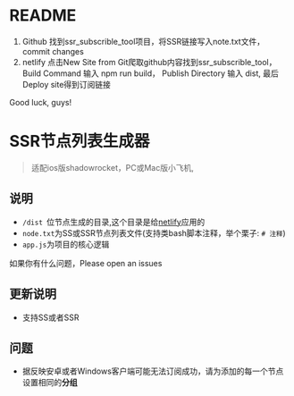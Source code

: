 # README
1. Github 找到ssr_subscrible_tool项目，将SSR链接写入note.txt文件， commit changes
2. netlify 点击New Site from Git爬取github内容找到ssr_subscrible_tool，
    Build Command 输入 npm run build，
    Publish Directory 输入 dist,
    最后Deploy site得到订阅链接

Good luck, guys!

# SSR节点列表生成器
> 适配ios版shadowrocket，PC或Mac版小飞机,

## 说明
- `/dist `位节点生成的目录,这个目录是给[netlify](https://app.netlify.com/)应用的
- `node.txt`为SS或SSR节点列表文件(支持类bash脚本注释，举个栗子: `# 注释`)
- `app.js`为项目的核心逻辑

如果你有什么问题，Please open an issues


## 更新说明
- 支持SS或者SSR

## 问题
- 据反映安卓或者Windows客户端可能无法订阅成功，请为添加的每一个节点设置相同的**分组**


